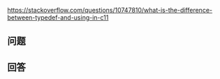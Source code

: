 <https://stackoverflow.com/questions/10747810/what-is-the-difference-between-typedef-and-using-in-c11>

## 问题



## 回答
